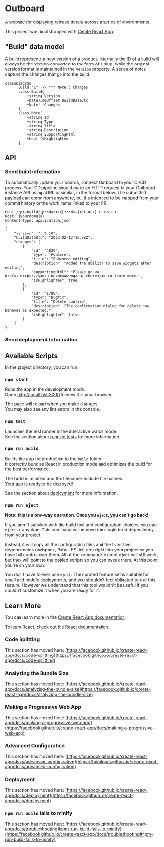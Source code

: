 # Outboard
A website for displaying release details across a series of environments.

This project was bootstrapped with [Create React App](https://github.com/facebook/create-react-app).

## "Build" data model
A build represents a new version of a product. Internally the ID of a build will always be the version converted to the form of a slug, while the original version format is maintained in the `Version` property. A series of notes capture the changes that go into the build.

```mermaid
classDiagram
      Build "1" --> "*" Note : Changes
      class Build{
          +string Version
          +DateTimeOffset BuildDateUtc
          +Note[] Changes
      }
      class Note{
          +string Id
          +string Type
          +string Title
          +string Description
          +string SupportingHtml
          +bool IsHighlighted
      }
```

## API

### Send build information
To automatically update your boards, connect Outboard to your CI/CD process. Your CD pipeline should make an HTTP request to your Outboard instance API using cURL or similar, in the format below. The submitted payload can come from anywhere, but it's intended to be mapped from your commit history or the work items linked to your PR.

``` http
POST /api/build/{productId}?code={API_KEY} HTTP/1.1
Host: {yourdomain}
Content-Type: application/json

{
    "version": "1.9.10",
    "buildDateUtc": "2023-02-12T16:08Z",
    "changes": [
        {
            "id": "4839",
            "type": "Feature",
            "title": "Enhanced editing",
            "description": "Added the ability to save widgets after editing",
            "supportingHtml": "Please go <a href=\"https://youtu.be/dQw4w9WgXcQ\">here</a> to learn more.",
            "isHighlighted": true
        },
        {
            "id": "1780",
            "type": "Bugfix",
            "title": "Delete confirm",
            "description": "The confirmation dialog for delete now behaves as expected.",
            "isHighlighted": false
        }
    ]
}
```

### Send deployment information

## Available Scripts

In the project directory, you can run:

### `npm start`

Runs the app in the development mode.\
Open [http://localhost:3000](http://localhost:3000) to view it in your browser.

The page will reload when you make changes.\
You may also see any lint errors in the console.

### `npm test`

Launches the test runner in the interactive watch mode.\
See the section about [running tests](https://facebook.github.io/create-react-app/docs/running-tests) for more information.

### `npm run build`

Builds the app for production to the `build` folder.\
It correctly bundles React in production mode and optimizes the build for the best performance.

The build is minified and the filenames include the hashes.\
Your app is ready to be deployed!

See the section about [deployment](https://facebook.github.io/create-react-app/docs/deployment) for more information.

### `npm run eject`

**Note: this is a one-way operation. Once you `eject`, you can't go back!**

If you aren't satisfied with the build tool and configuration choices, you can `eject` at any time. This command will remove the single build dependency from your project.

Instead, it will copy all the configuration files and the transitive dependencies (webpack, Babel, ESLint, etc) right into your project so you have full control over them. All of the commands except `eject` will still work, but they will point to the copied scripts so you can tweak them. At this point you're on your own.

You don't have to ever use `eject`. The curated feature set is suitable for small and middle deployments, and you shouldn't feel obligated to use this feature. However we understand that this tool wouldn't be useful if you couldn't customize it when you are ready for it.

## Learn More

You can learn more in the [Create React App documentation](https://facebook.github.io/create-react-app/docs/getting-started).

To learn React, check out the [React documentation](https://reactjs.org/).

### Code Splitting

This section has moved here: [https://facebook.github.io/create-react-app/docs/code-splitting](https://facebook.github.io/create-react-app/docs/code-splitting)

### Analyzing the Bundle Size

This section has moved here: [https://facebook.github.io/create-react-app/docs/analyzing-the-bundle-size](https://facebook.github.io/create-react-app/docs/analyzing-the-bundle-size)

### Making a Progressive Web App

This section has moved here: [https://facebook.github.io/create-react-app/docs/making-a-progressive-web-app](https://facebook.github.io/create-react-app/docs/making-a-progressive-web-app)

### Advanced Configuration

This section has moved here: [https://facebook.github.io/create-react-app/docs/advanced-configuration](https://facebook.github.io/create-react-app/docs/advanced-configuration)

### Deployment

This section has moved here: [https://facebook.github.io/create-react-app/docs/deployment](https://facebook.github.io/create-react-app/docs/deployment)

### `npm run build` fails to minify

This section has moved here: [https://facebook.github.io/create-react-app/docs/troubleshooting#npm-run-build-fails-to-minify](https://facebook.github.io/create-react-app/docs/troubleshooting#npm-run-build-fails-to-minify)
